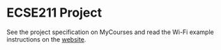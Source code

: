 # ECSE211 Project

See the project specification on MyCourses and read the Wi-Fi example instructions on the
[website](https://mcgill-dpm.github.io/website/Wifi).
